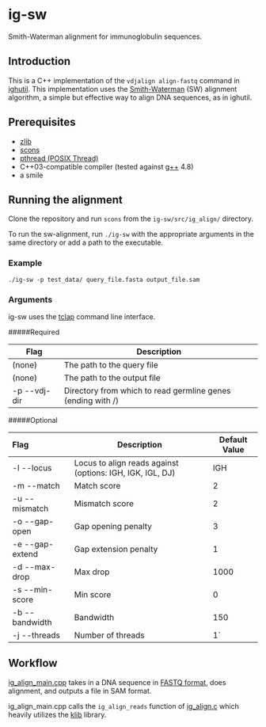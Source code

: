 # ig-sw

Smith-Waterman alignment for immunoglobulin sequences.

## Introduction

This is a C++ implementation of the  `vdjalign align-fastq` command in [ighutil](https://github.com/cmccoy/ighutil). This implementation uses the [Smith-Waterman](https://en.wikipedia.org/wiki/Smith%E2%80%93Waterman_algorithm) (SW) alignment algorithm, a simple but effective way to align DNA sequences, as in ighutil.

## Prerequisites

- [zlib](http://www.zlib.net/)
- [scons](http://scons.org/)
- [pthread (POSIX Thread)](https://computing.llnl.gov/tutorials/pthreads/)
- C++03-compatible compiler (tested against [g++](https://gcc.gnu.org/) 4.8)
- a smile

## Running the alignment

Clone the repository and run `scons` from the  `ig-sw/src/ig_align/` directory.

To run the sw-alignment, run `./ig-sw` with the appropriate arguments in the same directory or add a path to the executable.

### Example

`./ig-sw -p test_data/ query_file.fasta output_file.sam`

### Arguments

ig-sw uses the [tclap](http://tclap.sourceforge.net/) command line interface.

#####Required

| Flag         | Description                              |
| ------------ | ---------------------------------------- |
| (none)       | The path to the query file               |
| (none)       | The path to the output file              |
| -p --vdj-dir | Directory from which to read germline genes (ending with /) |

#####Optional

| Flag            | Description                              | Default Value |
| :-------------- | ---------------------------------------- | ------------- |
| -l --locus      | Locus to align reads against (options: IGH, IGK, IGL, DJ) | IGH           |
| -m --match      | Match score                              | 2             |
| -u --mismatch   | Mismatch score                           | 2             |
| -o --gap-open   | Gap opening penalty                      | 3             |
| -e --gap-extend | Gap extension penalty                    | 1             |
| -d --max-drop   | Max drop                                 | 1000          |
| -s --min-score  | Min score                                | 0             |
| -b --bandwidth  | Bandwidth                                | 150           |
| -j --threads    | Number of threads                        | 1`            |

## Workflow

[ig_align_main.cpp](https://github.com/matsengrp/ig-sw/blob/master/src/ig_align/ig_align_main.cpp) takes in a DNA sequence in [FASTQ format](https://en.wikipedia.org/wiki/FASTQ_format), does alignment, and outputs a file in SAM format.

ig_align_main.cpp calls the `ig_align_reads` function of [ig_align.c](https://github.com/matsengrp/ig-sw/blob/master/src/ig_align/ig_align.c) which heavily utilizes the [klib](https://github.com/attractivechaos/klib) library.
